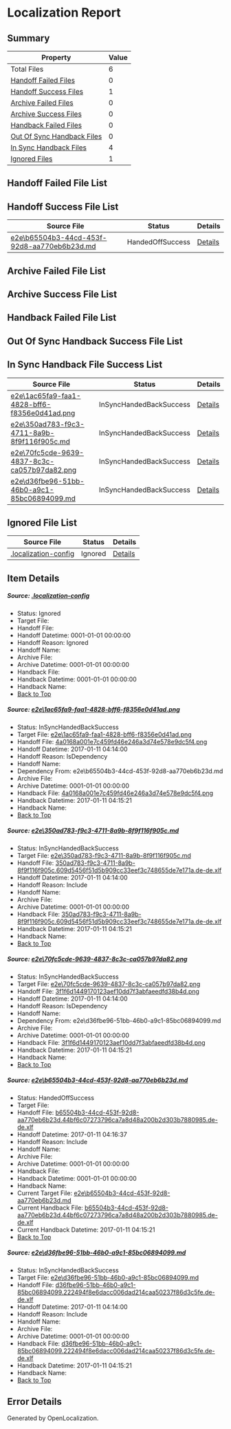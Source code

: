 # <a name='report-top'></a> Localization Report

## Summary
 Property | Value 
 -------- | ----- 
 Total Files | 6
[ Handoff Failed Files ](#handoff-failed-list)| 0
[ Handoff Success Files ](#handoff-success-list)| 1
[ Archive Failed Files ](#archive-failed-list)| 0
[ Archive Success Files ](#archive-success-list)| 0
[ Handback Failed Files ](#handback-failed-list)| 0
[ Out Of Sync Handback Files ](#outofsync-handback-success-list)| 0
[ In Sync Handback Files ](#insync-handback-success-list)| 4
[ Ignored Files ](#ignored-list)| 1

## <a name='handoff-failed-list'></a> Handoff Failed File List

## <a name='handoff-success-list'></a> Handoff Success File List
 Source File | Status | Details 
 ----------- | ------ | ------- 
 [e2e\b65504b3-44cd-453f-92d8-aa770eb6b23d.md](https://github.com/OpenLocalizationTestOrg/ol-test0/blob/ece2ef972cb9abf8a90eae77bf7bf103df3918e0/e2e/b65504b3-44cd-453f-92d8-aa770eb6b23d.md) | HandedOffSuccess | [Details](#89b2661a51e084bb564d54d1d7ed52e44b3454454)

## <a name='archive-failed-list'></a> Archive Failed File List

## <a name='archive-success-list'></a> Archive Success File List

## <a name='handback-failed-list'></a> Handback Failed File List

## <a name='outofsync-handback-success-list'></a> Out Of Sync Handback Success File List

## <a name='insync-handback-success-list'></a> In Sync Handback File Success List
 Source File | Status | Details 
 ----------- | ------ | ------- 
 [e2e\1ac65fa9-faa1-4828-bff6-f8356e0d41ad.png](https://github.com/OpenLocalizationTestOrg/ol-test0/blob/71ee758dda0dfe59577b1d77c65a01089bc5a023/e2e/1ac65fa9-faa1-4828-bff6-f8356e0d41ad.png) | InSyncHandedBackSuccess | [Details](#4a0168a001e7c459fd46e246a3d74e578e9dc5f41)
 [e2e\350ad783-f9c3-4711-8a9b-8f9f116f905c.md](https://github.com/OpenLocalizationTestOrg/ol-test0/blob/71ee758dda0dfe59577b1d77c65a01089bc5a023/e2e/350ad783-f9c3-4711-8a9b-8f9f116f905c.md) | InSyncHandedBackSuccess | [Details](#04dc62b08aad98731821c693753d0f7c85bc2b0f2)
 [e2e\70fc5cde-9639-4837-8c3c-ca057b97da82.png](https://github.com/OpenLocalizationTestOrg/ol-test0/blob/71ee758dda0dfe59577b1d77c65a01089bc5a023/e2e/70fc5cde-9639-4837-8c3c-ca057b97da82.png) | InSyncHandedBackSuccess | [Details](#3f1f6d1449170123aef10dd7f3abfaeedfd38b4d3)
 [e2e\d36fbe96-51bb-46b0-a9c1-85bc06894099.md](https://github.com/OpenLocalizationTestOrg/ol-test0/blob/71ee758dda0dfe59577b1d77c65a01089bc5a023/e2e/d36fbe96-51bb-46b0-a9c1-85bc06894099.md) | InSyncHandedBackSuccess | [Details](#126b33497fcf2f20bc3c455a5b56b62adc4501fd5)

## <a name='ignored-list'></a> Ignored File List
 Source File | Status | Details 
 ----------- | ------ | ------- 
 [.localization-config](https://github.com/OpenLocalizationTestOrg/ol-test0/blob/ece2ef972cb9abf8a90eae77bf7bf103df3918e0/.localization-config) | Ignored | [Details](#cb0632cf59c1387fc1742bfb9fa3c47f87e2e5c90)

## Item Details
##### <a name='cb0632cf59c1387fc1742bfb9fa3c47f87e2e5c90'></a> Source: [.localization-config](https://github.com/OpenLocalizationTestOrg/ol-test0/blob/ece2ef972cb9abf8a90eae77bf7bf103df3918e0/.localization-config)
* Status: Ignored
* Target File: 
* Handoff File: 
* Handoff Datetime: 0001-01-01 00:00:00
* Handoff Reason: Ignored
* Handoff Name: 
* Archive File: 
* Archive Datetime: 0001-01-01 00:00:00
* Handback File: 
* Handback Datetime: 0001-01-01 00:00:00
* Handback Name: 
* [Back to Top](#report-top)

##### <a name='4a0168a001e7c459fd46e246a3d74e578e9dc5f41'></a> Source: [e2e\1ac65fa9-faa1-4828-bff6-f8356e0d41ad.png](https://github.com/OpenLocalizationTestOrg/ol-test0/blob/71ee758dda0dfe59577b1d77c65a01089bc5a023/e2e/1ac65fa9-faa1-4828-bff6-f8356e0d41ad.png)
* Status: InSyncHandedBackSuccess
* Target File: [e2e\1ac65fa9-faa1-4828-bff6-f8356e0d41ad.png](https://github.com/OpenLocalizationTestOrg/ol-test0-dede/blob/63c0bd4c010c2f1af64b629a01d31f96a9b8dfbf/e2e/1ac65fa9-faa1-4828-bff6-f8356e0d41ad.png)
* Handoff File: [4a0168a001e7c459fd46e246a3d74e578e9dc5f4.png](https://github.com/OpenLocalizationTestOrg/ol-test0-handoff/blob/4a419003a341e85645ca020543c096e6c4bd3afd/ol-handoff/OpenLocalizationTestOrg/ol-test0-dede/shujia/ht/4a0168a001e7c459fd46e246a3d74e578e9dc5f4.png)
* Handoff Datetime: 2017-01-11 04:14:00
* Handoff Reason: IsDependency
* Handoff Name: 
* Dependency From: e2e\b65504b3-44cd-453f-92d8-aa770eb6b23d.md
* Archive File: 
* Archive Datetime: 0001-01-01 00:00:00
* Handback File: [4a0168a001e7c459fd46e246a3d74e578e9dc5f4.png](https://github.com/OpenLocalizationTestOrg/ol-test0-handback/blob/2d686369edf9c540df894a51dde6129d37bffbda/ol-handback/OpenLocalizationTestOrg/ol-test0-dede/shujia/ht/4a0168a001e7c459fd46e246a3d74e578e9dc5f4.png)
* Handback Datetime: 2017-01-11 04:15:21
* Handback Name: 
* [Back to Top](#report-top)

##### <a name='04dc62b08aad98731821c693753d0f7c85bc2b0f2'></a> Source: [e2e\350ad783-f9c3-4711-8a9b-8f9f116f905c.md](https://github.com/OpenLocalizationTestOrg/ol-test0/blob/71ee758dda0dfe59577b1d77c65a01089bc5a023/e2e/350ad783-f9c3-4711-8a9b-8f9f116f905c.md)
* Status: InSyncHandedBackSuccess
* Target File: [e2e\350ad783-f9c3-4711-8a9b-8f9f116f905c.md](https://github.com/OpenLocalizationTestOrg/ol-test0-dede/blob/63c0bd4c010c2f1af64b629a01d31f96a9b8dfbf/e2e/350ad783-f9c3-4711-8a9b-8f9f116f905c.md)
* Handoff File: [350ad783-f9c3-4711-8a9b-8f9f116f905c.609d5456f51d5b909cc33eef3c748655de7e171a.de-de.xlf](https://github.com/OpenLocalizationTestOrg/ol-test0-handoff/blob/4a419003a341e85645ca020543c096e6c4bd3afd/ol-handoff/OpenLocalizationTestOrg/ol-test0-dede/shujia/ht/350ad783-f9c3-4711-8a9b-8f9f116f905c.609d5456f51d5b909cc33eef3c748655de7e171a.de-de.xlf)
* Handoff Datetime: 2017-01-11 04:14:00
* Handoff Reason: Include
* Handoff Name: 
* Archive File: 
* Archive Datetime: 0001-01-01 00:00:00
* Handback File: [350ad783-f9c3-4711-8a9b-8f9f116f905c.609d5456f51d5b909cc33eef3c748655de7e171a.de-de.xlf](https://github.com/OpenLocalizationTestOrg/ol-test0-handback/blob/2d686369edf9c540df894a51dde6129d37bffbda/ol-handback/OpenLocalizationTestOrg/ol-test0-dede/shujia/ht/350ad783-f9c3-4711-8a9b-8f9f116f905c.609d5456f51d5b909cc33eef3c748655de7e171a.de-de.xlf)
* Handback Datetime: 2017-01-11 04:15:21
* Handback Name: 
* [Back to Top](#report-top)

##### <a name='3f1f6d1449170123aef10dd7f3abfaeedfd38b4d3'></a> Source: [e2e\70fc5cde-9639-4837-8c3c-ca057b97da82.png](https://github.com/OpenLocalizationTestOrg/ol-test0/blob/71ee758dda0dfe59577b1d77c65a01089bc5a023/e2e/70fc5cde-9639-4837-8c3c-ca057b97da82.png)
* Status: InSyncHandedBackSuccess
* Target File: [e2e\70fc5cde-9639-4837-8c3c-ca057b97da82.png](https://github.com/OpenLocalizationTestOrg/ol-test0-dede/blob/63c0bd4c010c2f1af64b629a01d31f96a9b8dfbf/e2e/70fc5cde-9639-4837-8c3c-ca057b97da82.png)
* Handoff File: [3f1f6d1449170123aef10dd7f3abfaeedfd38b4d.png](https://github.com/OpenLocalizationTestOrg/ol-test0-handoff/blob/4a419003a341e85645ca020543c096e6c4bd3afd/ol-handoff/OpenLocalizationTestOrg/ol-test0-dede/shujia/ht/3f1f6d1449170123aef10dd7f3abfaeedfd38b4d.png)
* Handoff Datetime: 2017-01-11 04:14:00
* Handoff Reason: IsDependency
* Handoff Name: 
* Dependency From: e2e\d36fbe96-51bb-46b0-a9c1-85bc06894099.md
* Archive File: 
* Archive Datetime: 0001-01-01 00:00:00
* Handback File: [3f1f6d1449170123aef10dd7f3abfaeedfd38b4d.png](https://github.com/OpenLocalizationTestOrg/ol-test0-handback/blob/2d686369edf9c540df894a51dde6129d37bffbda/ol-handback/OpenLocalizationTestOrg/ol-test0-dede/shujia/ht/3f1f6d1449170123aef10dd7f3abfaeedfd38b4d.png)
* Handback Datetime: 2017-01-11 04:15:21
* Handback Name: 
* [Back to Top](#report-top)

##### <a name='89b2661a51e084bb564d54d1d7ed52e44b3454454'></a> Source: [e2e\b65504b3-44cd-453f-92d8-aa770eb6b23d.md](https://github.com/OpenLocalizationTestOrg/ol-test0/blob/ece2ef972cb9abf8a90eae77bf7bf103df3918e0/e2e/b65504b3-44cd-453f-92d8-aa770eb6b23d.md)
* Status: HandedOffSuccess
* Target File: 
* Handoff File: [b65504b3-44cd-453f-92d8-aa770eb6b23d.44bf6c07273796ca7a8d48a200b2d303b7880985.de-de.xlf](https://github.com/OpenLocalizationTestOrg/ol-test0-handoff/blob/3e7d8c1c3683728a19f8d67e1bbdf364406925f6/ol-handoff/OpenLocalizationTestOrg/ol-test0-dede/shujia/ht/b65504b3-44cd-453f-92d8-aa770eb6b23d.44bf6c07273796ca7a8d48a200b2d303b7880985.de-de.xlf)
* Handoff Datetime: 2017-01-11 04:16:37
* Handoff Reason: Include
* Handoff Name: 
* Archive File: 
* Archive Datetime: 0001-01-01 00:00:00
* Handback File: 
* Handback Datetime: 0001-01-01 00:00:00
* Handback Name: 
* Current Target File: [e2e\b65504b3-44cd-453f-92d8-aa770eb6b23d.md](https://github.com/OpenLocalizationTestOrg/ol-test0-dede/blob/63c0bd4c010c2f1af64b629a01d31f96a9b8dfbf/e2e/b65504b3-44cd-453f-92d8-aa770eb6b23d.md)
* Current Handback File: [b65504b3-44cd-453f-92d8-aa770eb6b23d.44bf6c07273796ca7a8d48a200b2d303b7880985.de-de.xlf](https://github.com/OpenLocalizationTestOrg/ol-test0-handback/blob/2d686369edf9c540df894a51dde6129d37bffbda/ol-handback/OpenLocalizationTestOrg/ol-test0-dede/shujia/ht/b65504b3-44cd-453f-92d8-aa770eb6b23d.44bf6c07273796ca7a8d48a200b2d303b7880985.de-de.xlf)
* Current Handback Datetime: 2017-01-11 04:15:21
* [Back to Top](#report-top)

##### <a name='126b33497fcf2f20bc3c455a5b56b62adc4501fd5'></a> Source: [e2e\d36fbe96-51bb-46b0-a9c1-85bc06894099.md](https://github.com/OpenLocalizationTestOrg/ol-test0/blob/71ee758dda0dfe59577b1d77c65a01089bc5a023/e2e/d36fbe96-51bb-46b0-a9c1-85bc06894099.md)
* Status: InSyncHandedBackSuccess
* Target File: [e2e\d36fbe96-51bb-46b0-a9c1-85bc06894099.md](https://github.com/OpenLocalizationTestOrg/ol-test0-dede/blob/63c0bd4c010c2f1af64b629a01d31f96a9b8dfbf/e2e/d36fbe96-51bb-46b0-a9c1-85bc06894099.md)
* Handoff File: [d36fbe96-51bb-46b0-a9c1-85bc06894099.222494f8e6dacc006dad214caa50237f86d3c5fe.de-de.xlf](https://github.com/OpenLocalizationTestOrg/ol-test0-handoff/blob/4a419003a341e85645ca020543c096e6c4bd3afd/ol-handoff/OpenLocalizationTestOrg/ol-test0-dede/shujia/ht/d36fbe96-51bb-46b0-a9c1-85bc06894099.222494f8e6dacc006dad214caa50237f86d3c5fe.de-de.xlf)
* Handoff Datetime: 2017-01-11 04:14:00
* Handoff Reason: Include
* Handoff Name: 
* Archive File: 
* Archive Datetime: 0001-01-01 00:00:00
* Handback File: [d36fbe96-51bb-46b0-a9c1-85bc06894099.222494f8e6dacc006dad214caa50237f86d3c5fe.de-de.xlf](https://github.com/OpenLocalizationTestOrg/ol-test0-handback/blob/2d686369edf9c540df894a51dde6129d37bffbda/ol-handback/OpenLocalizationTestOrg/ol-test0-dede/shujia/ht/d36fbe96-51bb-46b0-a9c1-85bc06894099.222494f8e6dacc006dad214caa50237f86d3c5fe.de-de.xlf)
* Handback Datetime: 2017-01-11 04:15:21
* Handback Name: 
* [Back to Top](#report-top)


## Error Details

Generated by OpenLocalization.
